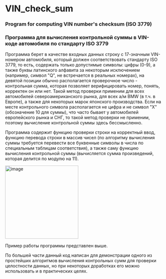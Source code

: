# VIN_check_sum
### Program for computing VIN number's checksum (ISO 3779)
### Программа для вычисления контрольной суммы в VIN-коде автомобиля по стандарту ISO 3779

Программа берет в качестве входных данных строку с 17-значным VIN-номером автомобиля, который должен соответствовать стандарту ISO 3779,
то есть, содержать только допустимые символы: цифры (0-9), а также буквы латинского алфавита за некоторым исключением (например, символ "Q", не встречается
в реальных номерах), на девятой позиции обычно располагается проверочное число - контрольная сумма, которая позволяет верифицировать номер, понять,
корректен он или нет. Такой метод проверки применим для всех автомобилей североамериканского рынка, для всех а/м BMW (в т.ч. в Европе), а также для некоторых
марок японского производства. Если на месте контрольного символа располагается не цифра и не символ "X" (обозначение 10 для суммы), что часто бывает
у автомобилей европейского рынка и СНГ, то такой метод проверки не применим, поэтому вычисление контрольной суммы здесь бессмысленно. 

Программа содержит функцию проверки строки на корректный ввод, функцию перевода строки в массив чисел (по алгоритму вычисления суммы требуется перевести все
буквенные символы в числа по специальным таблицам соответствия), а также саму функцию вычисления контрольной суммы (вычисляется сумма произведений, которая
делится по модулю на 11). 

<img width="236" alt="image" src="https://user-images.githubusercontent.com/46458667/175407439-01f9d980-8b1f-4b8a-be32-85288830fbad.png">

Пример работы программы представлен выше.

По большей части данный код написан для демонстрации одного из простейших алгоритмов вычисления контрольных сумм для проверки целостности данных, 
но при некоторых доработках его можно использовать и в практических целях. 
